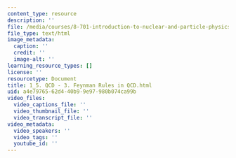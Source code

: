 ```yaml
---
content_type: resource
description: ''
file: /media/courses/8-701-introduction-to-nuclear-and-particle-physics-fall-2020/1_5-qcd-3-feynman-rules-in-qcd.html
file_type: text/html
image_metadata:
  caption: ''
  credit: ''
  image-alt: ''
learning_resource_types: []
license: ''
resourcetype: Document
title: 1_5. QCD - 3. Feynman Rules in QCD.html
uid: a4e79765-62d4-40b9-9e97-980b074ca99b
video_files:
  video_captions_file: ''
  video_thumbnail_file: ''
  video_transcript_file: ''
video_metadata:
  video_speakers: ''
  video_tags: ''
  youtube_id: ''
---
```

